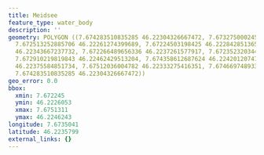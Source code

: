 ```yaml
---
title: Meidsee
feature_type: water_body
description: ''
geometry: POLYGON ((7.674283510835285 46.22304326667472, 7.67327500024581 46.22260532116228,
  7.672513252885706 46.22261274399689, 7.67224503198425 46.22284285136519, 7.672481066377535
  46.22343667237732, 7.672266489656336 46.2237261577917, 7.67235232034485 46.22434223705375,
  7.672910219819843 46.22462429513204, 7.674358612687624 46.22420120747179, 7.675131088883816
  46.22375584851734, 7.67512036004782 46.22333275416351, 7.674669748933336 46.22303584389894,
  7.674283510835285 46.22304326667472))
geo_error: 0.0
bbox:
  xmin: 7.672245
  ymin: 46.2226053
  xmax: 7.6751311
  ymax: 46.2246243
longitude: 7.6735041
latitude: 46.2235799
external_links: {}
---
```

